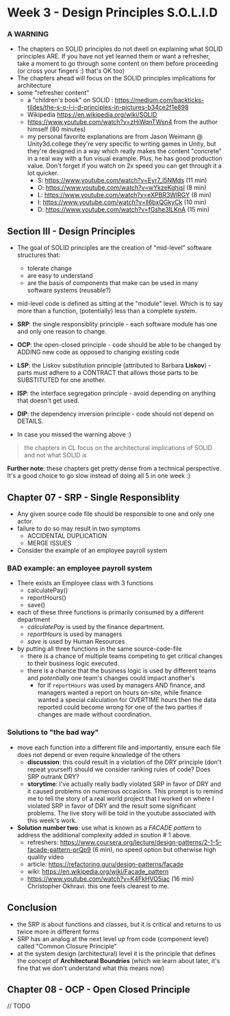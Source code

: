 # Week 3 - Design Principles  S.O.L.I.D

### A WARNING

- The chapters on SOLID principles do not dwell on explaining what SOLID principles ARE. If you have not yet learned them or want a refresher, take a moment to go through some content on them before proceeding (or cross your fingers :) that's OK too)
- The chapters ahead will focus on the SOLID principles implications for architecture
- some "refresher content"
  - a "children's book" on SOLID : https://medium.com/backticks-tildes/the-s-o-l-i-d-principles-in-pictures-b34ce2f1e898 
  - Wikipedia https://en.wikipedia.org/wiki/SOLID
  - <https://www.youtube.com/watch?v=zHiWqnTWsn4> from the author himself (80 minutes)
  - my personal favorite explanations are from Jason Weimann @ Unity3d.college they're very specific to writing games in Unity, but they're designed in a way which really makes the content "concrete" in a real way with a fun visual example. Plus, he has good production value. Don't forget if you watch on 2x speed you can get through it a lot quicker.
    -  S: <https://www.youtube.com/watch?v=Eyr7_l5NMds> (11 min)
    -  O: <https://www.youtube.com/watch?v=wYkzeKghjsI> (8 min) 
    -  L: <https://www.youtube.com/watch?v=eXPBR3WlRGY> (8 min)
    -  I: <https://www.youtube.com/watch?v=ll6bxQGkyCk> (10 min)
    -  D: <https://www.youtube.com/watch?v=fGshe3ILKnA> (15 min)

## Section III - Design Principles  

- The goal of SOLID principles are the creation of "mid-level" software structures that:
  - tolerate change
  - are easy to understand
  - are the basis of components that make can be used in many software systems (reusable?)
- mid-level code is defined as sitting at the "module" level. Which is to say more than a function, (potentially) less than a complete system.

- **SRP**: the single responsiblity principle - each software module has one and only one reason to change.
- **OCP**: the open-closed principle - code should be able to be changed by ADDING new code as opposed to changing existing code
- **LSP**: the Liskov substitution principle (attributed to Barbara **Liskov**) - parts must adhere to a CONTRACT that allows those parts to be SUBSTITUTED for one another.
- **ISP**: the interface segregation principle - avoid depending on anything that doesn't get used.
- **DIP**: the dependency inversion principle - code should not depend on DETAILS.

- In case you missed the warning above :) 
> the chapters in CL focus on the architectural implications of SOLID and not what SOLID *is*

**Further note**: these chapters get pretty dense from a technical perspective. It's a good choice to go slow instead of doing all 5 in one week :)

## Chapter 07 - SRP - Single Responsiblity

- Any given source code file should be responsible to one and only one actor.
- failure to do so may result in two symptoms
  - ACCIDENTAL DUPLICATION
  - MERGE ISSUES
- Consider the example of an employee payroll system 

### BAD example: an employee payroll system
- There exists an Employee class with 3 functions
  - calculatePay()
  - reportHours()
  - save()
- each of these three functions is primarily consumed by a different department
  - _calculatePay_ is used by the finance department.
  - _reportHours_ is used by managers 
  - _save_ is used by Human Resources
- by putting all three functions in the same source-code-file
  - there is a chance of multiple teams competing to get critical changes to their business logic executed.
  - there is a chance that the business logic is used by different teams and _potentially_ one team's changes could impact another's
    - for if `reportHours` was used by managers AND finance, and managers wanted a report on hours on-site, while finance wanted a special calculation for OVERTIME hours then the data reported could become wrong for one of the two parties if changes are made without coordination.

### Solutions to "the bad way"
- move each function into a different file and importantly, ensure each file does not depend or even require knowledge of the others
  - **discussion**: this could result in a violation of the DRY principle (don't repeat yourself) should we consider ranking rules of code? Does SRP outrank DRY?
  - **storytime**: I've actually really badly violated SRP in favor of DRY and it caused problems on numerous occasions. This prompt is to remind me to tell the story of a real world project that I worked on where I violated SRP in favor of DRY and the result some significant problems. The live story will be told in the youtube associated with this week's work.
- **Solution number two**: use what is known as a _FACADE pattern_ to address the additional complexity added in soution # 1 above.
  - refreshers: <https://www.coursera.org/lecture/design-patterns/2-1-5-facade-pattern-prQp9> (6 min), no speed option but otherwise high quality video
  - article: <https://refactoring.guru/design-patterns/facade>
  - wiki: <https://en.wikipedia.org/wiki/Facade_pattern>
  - <https://www.youtube.com/watch?v=K4FkHVO5iac> (16 min) Christopher Okhravi. this one feels clearest to me.

## Conclusion

- the SRP is about functions and classes, but it is critical and returns to us twice more in different forms
- SRP has an analog at the next level up from code (component level) called "Common Closure Principle"
- at the system design (architectural) level it is the principle that defines the concept of **Architectural Boundries** (which we learn about later, it's fine that we don't understand what this means now)

## Chapter 08 - OCP - Open Closed Principle

// TODO
